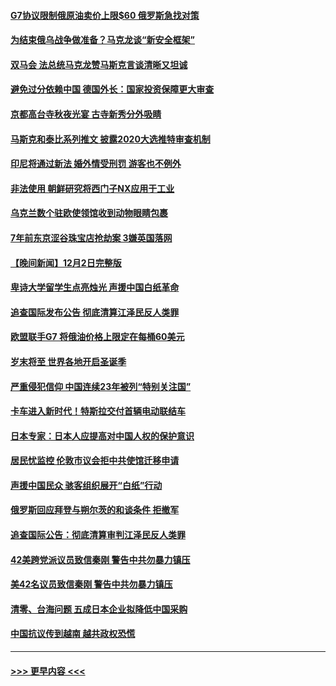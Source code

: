#### [G7协议限制俄原油卖价上限$60 俄罗斯急找对策](../pages/prog202/a103590194.md?t=12040850) 
#### [为结束俄乌战争做准备？马克龙谈“新安全框架”](../pages/prog202/a103590200.md?t=12040850) 
#### [双马会 法总统马克龙赞马斯克言谈清晰又坦诚](../pages/prog202/a103590051.md?t=12040850) 
#### [避免过分依赖中国 德国外长：国家投资保障更大审查](../pages/prog202/a103589958.md?t=12040850) 
#### [京都高台寺秋夜光宴 古寺新秀分外吸睛](../pages/prog202/a103589973.md?t=12040850) 
#### [马斯克和泰比系列推文 披露2020大选推特审查机制](../pages/prog202/a103589962.md?t=12040850) 
#### [印尼将通过新法 婚外情受刑罚 游客也不例外](../pages/prog202/a103589890.md?t=12040850) 
#### [非法使用 朝鲜研究将西门子NX应用于工业](../pages/prog202/a103589883.md?t=12040850) 
#### [乌克兰数个驻欧使领馆收到动物眼睛包裹](../pages/prog202/a103589875.md?t=12040850) 
#### [7年前东京涩谷珠宝店抢劫案 3嫌英国落网](../pages/prog202/a103589800.md?t=12040850) 
#### [【晚间新闻】12月2日完整版](../pages/prog202/a103589672.md?t=12040850) 
#### [卑诗大学留学生点亮烛光 声援中国白纸革命](../pages/prog202/a103589679.md?t=12040850) 
#### [追查国际发布公告 彻底清算江泽民反人类罪](../pages/prog202/a103589675.md?t=12040850) 
#### [欧盟联手G7 将俄油价格上限定在每桶60美元](../pages/prog202/a103589667.md?t=12040850) 
#### [岁末将至 世界各地开启圣诞季](../pages/prog202/a103589549.md?t=12040850) 
#### [严重侵犯信仰 中国连续23年被列“特别关注国”](../pages/prog202/a103589309.md?t=12040850) 
#### [卡车进入新时代！特斯拉交付首辆电动联结车](../pages/prog202/a103589231.md?t=12040850) 
#### [日本专家：日本人应提高对中国人权的保护意识](../pages/prog202/a103589227.md?t=12040850) 
#### [居民忧监控 伦敦市议会拒中共使馆迁移申请](../pages/prog202/a103589225.md?t=12040850) 
#### [声援中国民众 骇客组织展开“白纸”行动](../pages/prog202/a103589221.md?t=12040850) 
#### [俄罗斯回应拜登与朔尔茨的和谈条件 拒撤军](../pages/prog202/a103589262.md?t=12040850) 
#### [追查国际公告：彻底清算审判江泽民反人类罪](../pages/prog202/a103589219.md?t=12040850) 
#### [42美跨党派议员致信秦刚 警告中共勿暴力镇压](../pages/prog202/a103589213.md?t=12040850) 
#### [美42名议员致信秦刚 警告中共勿暴力镇压](../pages/prog202/a103589163.md?t=12040850) 
#### [清零、台海问题 五成日本企业拟降低中国采购](../pages/prog202/a103589149.md?t=12040850) 
#### [中国抗议传到越南 越共政权恐慌](../pages/prog202/a103589056.md?t=12040850) 

----
#### [ >>> 更早内容 <<< ](../indexes/prog202-earlier.md)
